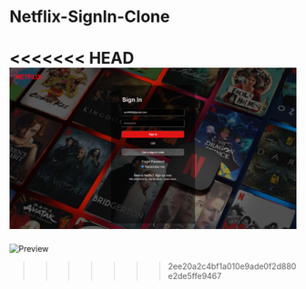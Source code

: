 # Netflix-SignIn-Clone

<<<<<<< HEAD
![preview](./preview.png)
=======
![Preview]()
>>>>>>> 2ee20a2c4bf1a010e9ade0f2d880e2de5ffe9467
